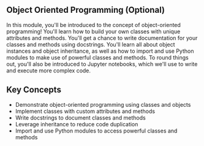 ## Object Oriented Programming (Optional)

In this module, you'll be introduced to the concept of object-oriented programming! You'll learn how to build your own classes with unique attributes and methods. You'll get a chance to write documentation for your classes and methods using docstrings. You'll learn all about object instances and object inheritance, as well as how to import and use Python modules to make use of powerful classes and methods. To round things out, you'll also be introduced to Jupyter notebooks, which we'll use to write and execute more complex code.

## Key Concepts

* Demonstrate object-oriented programming using classes and objects
* Implement classes with custom attributes and methods
* Write docstrings to document classes and methods
* Leverage inheritance to reduce code duplication
* Import and use Python modules to access powerful classes and methods